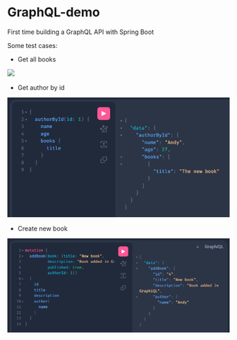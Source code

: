 # GraphQL-demo
First time building a GraphQL API with Spring Boot

Some test cases:

- Get all books

<img src="https://user-images.githubusercontent.com/94710776/224863983-73a5e988-5f03-46c5-bfb3-89561a875535.png">

- Get author by id

![img.png](img.png)

- Create new book

![img_1.png](img_1.png)
